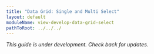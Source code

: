 ```yaml
---
title: "Data Grid: Single and Multi Select"
layout: default
moduleName: view-develop-data-grid-select
pathToRoot: ../../../
---
```


*This guide is under development. Check back for updates.*
